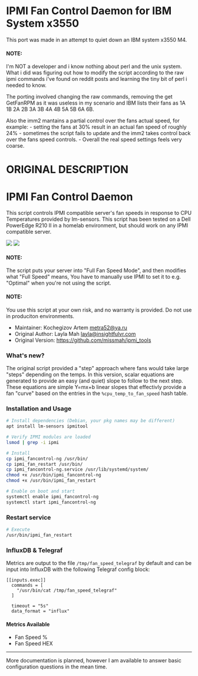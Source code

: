 # IPMI Fan Control Daemon for IBM System x3550
  This port was made in an attempt to quiet down an IBM system x3550 M4.

  #### NOTE:
  I'm NOT a developer and i know nothing about perl and the unix system.
  What i did was figuring out how to modify the script according to the raw ipmi commands i've found on reddit posts and learning the tiny bit of perl i needed to know.

  The porting involved changing the raw commands, removing the get GetFanRPM as it was useless in my scenario and IBM lists their fans as 1A 1B 2A 2B 3A 3B 4A 4B 5A 5B 6A 6B.

  Also the imm2 mantains a partial control over the fans actual speed, for example:
    - setting the fans at 30% result in an actual fan speed of roughly 24%
    - sometimes the script fails to update and the imm2 takes control back over the fans speed controls.
    - Overall the real speed settings feels very coarse.

# ORIGINAL DESCRIPTION
  # IPMI Fan Control Daemon

  This script controls IPMI compatible server's fan speeds in response to CPU Temperatures provided by lm-sensors.
  This script has been tested on a Dell PowerEdge R210 II in a homelab environment, but should work on any IPMI compatible server.

  ![](what_to_expect.PNG)
  ![](sample_curve.PNG)

  #### NOTE: 
  The script puts your server into "Full Fan Speed Mode", and then modifies what "Full Speed" means,
  You have to manually use IPMI to set it to e.g. "Optimal" when you're not using the script.

  #### NOTE: 
  You use this script at your own risk, and no warranty is provided. Do not use in produciton environments.

  * Maintainer: Kochegizov Artem <metra52@ya.ru>
  * Original Author: Layla Mah <layla@insightfulvr.com>
  * Original Version: https://github.com/missmah/ipmi_tools

  ### What's new?
  The original script provided a "step" approach where fans would take large "steps" depending on the temps.
  In this version, scalar equations are generated to provide an easy (and quiet) slope to follow to the next step.
  These equations are simple Y=mx+b linear slopes that effectivly provide a fan "curve" based on the entries in the
  `%cpu_temp_to_fan_speed` hash table.

  ### Installation and Usage
  ```sh
  # Install dependencies (Debian, your pkg names may be different)
  apt install lm-sensors ipmitool

  # Verify IPMI modules are loaded
  lsmod | grep -i ipmi

  # Install
  cp ipmi_fancontrol-ng /usr/bin/
  cp ipmi_fan_restart /usr/bin/
  cp ipmi_fancontrol-ng.service /usr/lib/systemd/system/
  chmod +x /usr/bin/ipmi_fancontrol-ng
  chmod +x /usr/bin/ipmi_fan_restart

  # Enable on boot and start
  systemctl enable ipmi_fancontrol-ng
  systemctl start ipmi_fancontrol-ng
  ```

  ### Restart service
  ```sh
  # Execute
  /usr/bin/ipmi_fan_restart
  ```

  ### InfluxDB & Telegraf
  Metrics are output to the file `/tmp/fan_speed_telegraf` by default and can be input into InfluxDB with the following Telegraf config block:
  ```
  [[inputs.exec]]
    commands = [
      "/usr/bin/cat /tmp/fan_speed_telegraf"
    ]

    timeout = "5s"
    data_format = "influx"
  ```
  #### Metrics Available
  * Fan Speed %
  * Fan Speed HEX

  ---
  More documentation is planned, however I am available to answer basic configuration questions in the mean time.

